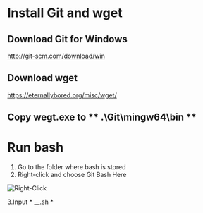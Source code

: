 # Install Git and wget
## Download Git for Windows
http://git-scm.com/download/win

## Download wget
https://eternallybored.org/misc/wget/

## Copy wegt.exe to ** .\Git\mingw64\bin **

# Run bash

1. Go to the folder where bash is stored
2. Right-click and choose Git Bash Here

![Right-Click]([https://myoctocat.com/assets/images/base-octocat.svg](https://github.com/YuJenW/My-Note/blob/main/Righ-Click.PNG))

3.Input * __.sh *
